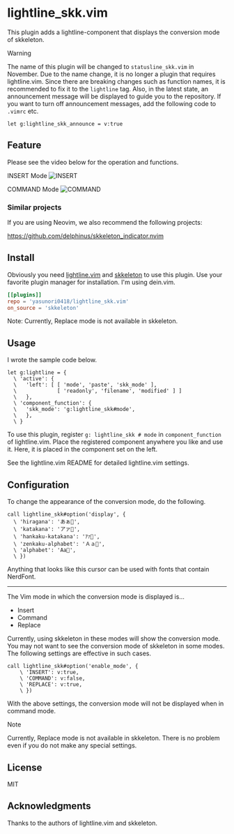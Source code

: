 # lightline_skk.vim

This plugin adds a lightline-component that displays the conversion mode of skkeleton.

> [!WARNING]
> The name of this plugin will be changed to `statusline_skk.vim` in November.
> Due to the name change, it is no longer a plugin that requires lightline.vim.
> Since there are breaking changes such as function names, it is recommended to fix it to the `lightline` tag.
> Also, in the latest state, an announcement message will be displayed to guide you to the repository.
> If you want to turn off announcement messages, add the following code to `.vimrc` etc.

```vim
let g:lightline_skk_announce = v:true
```

## Feature

Please see the video below for the operation and functions.

INSERT Mode
![INSERT](https://user-images.githubusercontent.com/74786563/153974503-7dd17e3a-db6f-4a6d-b3c3-739f56c9a864.gif)

COMMAND Mode
![COMMAND](https://user-images.githubusercontent.com/74786563/153974556-71b5ce42-ed04-4225-9734-ca7ae4ca0648.gif)

<!--
REPLACE Mode
![REPLACE](https://user-images.githubusercontent.com/74786563/153974565-d276a074-9462-4170-a334-bcfc533db5b1.gif)
-->

### Similar projects

If you are using Neovim, we also recommend the following projects:

https://github.com/delphinus/skkeleton_indicator.nvim

## Install

Obviously you need [lightline.vim][1] and [skkeleton][2] to use this plugin.
Use your favorite plugin manager for installation.
I'm using dein.vim.

```toml:lazy.toml
[[plugins]]
repo = 'yasunori0418/lightline_skk.vim'
on_source = 'skkeleton'
```

Note: Currently, Replace mode is not available in skkeleton.

## Usage

I wrote the sample code below.

```vim:.vimrc
let g:lightline = {
  \ 'active': {
  \   'left': [ [ 'mode', 'paste', 'skk_mode' ],
  \             [ 'readonly', 'filename', 'modified' ] ]
  \   },
  \ 'component_function': {
  \   'skk_mode': 'g:lightline_skk#mode',
  \   },
  \ }
```

To use this plugin, register `g: lightline_skk # mode` in `component_function` of lightline.vim.
Place the registered component anywhere you like and use it.
Here, it is placed in the component set on the left.

See the lightline.vim README for detailed lightline.vim settings.

## Configuration

To change the appearance of the conversion mode, do the following.

```vim:.vimrc
call lightline_skk#option('display', {
  \ 'hiragana': 'あぁ󰗧',
  \ 'katakana': 'アァ󰗧',
  \ 'hankaku-katakana': 'ｱｧ󰗧',
  \ 'zenkaku-alphabet': 'Ａａ󰗧',
  \ 'alphabet': 'Aa󰗧',
  \ })
```

Anything that looks like this cursor can be used with fonts that contain NerdFont.

---

The Vim mode in which the conversion mode is displayed is…

- Insert
- Command
- Replace

Currently, using skkeleton in these modes will show the conversion mode.
You may not want to see the conversion mode of skkeleton in some modes.
The following settings are effective in such cases.

```vim:.vimrc
call lightline_skk#option('enable_mode', {
    \ 'INSERT': v:true,
    \ 'COMMAND': v:false,
    \ 'REPLACE': v:true,
    \ })
```

With the above settings, the conversion mode will not be displayed when in command mode.

> [!Note]
> Currently, Replace mode is not available in skkeleton.
> There is no problem even if you do not make any special settings.

## License

MIT

## Acknowledgments

Thanks to the authors of lightline.vim and skkeleton.

<!-- Links -->
[1]: https://github.com/itchyny/lightline.vim
[2]: https://github.com/vim-skk/skkeleton
